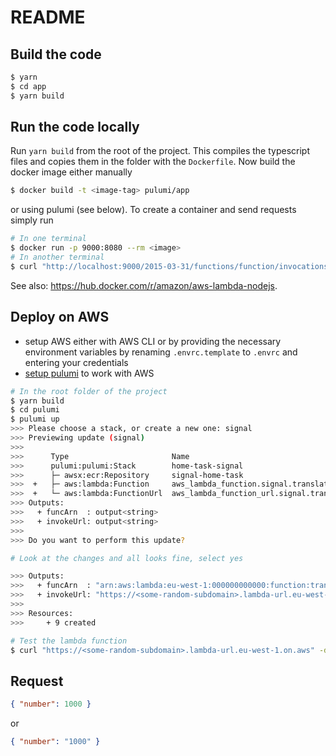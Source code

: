 # README

## Build the code

```bash
$ yarn
$ cd app
$ yarn build
```

## Run the code locally

Run `yarn build` from the root of the project. This compiles the typescript files and copies
them in the folder with the `Dockerfile`. Now build the docker image either manually

```bash
$ docker build -t <image-tag> pulumi/app
```

or using pulumi (see below). To create a container and send requests simply run

```bash
# In one terminal
$ docker run -p 9000:8080 --rm <image>
# In another terminal
$ curl "http://localhost:9000/2015-03-31/functions/function/invocations" -d '{"number": "99"}'
```

See also: https://hub.docker.com/r/amazon/aws-lambda-nodejs.

## Deploy on AWS

- setup AWS either with AWS CLI or by providing the necessary
  environment variables by renaming `.envrc.template` to `.envrc` and
  entering your credentials
- [setup pulumi](https://www.pulumi.com/registry/packages/aws/installation-configuration/) to
  work with AWS

```bash
# In the root folder of the project
$ yarn build
$ cd pulumi
$ pulumi up
>>> Please choose a stack, or create a new one: signal
>>> Previewing update (signal)
>>>
>>>      Type                       Name                                      Plan       Info
>>>      pulumi:pulumi:Stack        home-task-signal
>>>      ├─ awsx:ecr:Repository     signal-home-task                                     1 warning
>>>  +   ├─ aws:lambda:Function     aws_lambda_function.signal.translate      create
>>>  +   └─ aws:lambda:FunctionUrl  aws_lambda_function_url.signal.translate  create
>>> Outputs:
>>>   + funcArn  : output<string>
>>>   + invokeUrl: output<string>
>>>
>>> Do you want to perform this update?

# Look at the changes and all looks fine, select yes

>>> Outputs:
>>>   + funcArn  : "arn:aws:lambda:eu-west-1:000000000000:function:translate-bde4684"
>>>   + invokeUrl: "https://<some-random-subdomain>.lambda-url.eu-west-1.on.aws/"
>>>
>>> Resources:
>>>     + 9 created

# Test the lambda function
$ curl "https://<some-random-subdomain>.lambda-url.eu-west-1.on.aws" -d '{"number": "99"}'
```

## Request

```json
{ "number": 1000 }
```
or
```json
{ "number": "1000" }
```
